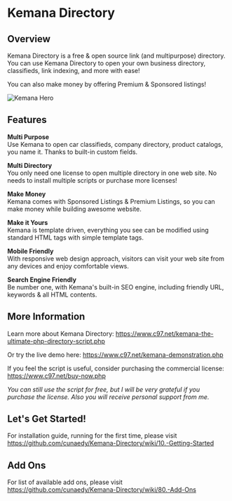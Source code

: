 # Kemana Directory

## Overview

Kemana Directory is a free & open source link (and multipurpose) directory. You can use Kemana Directory to open your own business directory, classifieds, link indexing, and more with ease!

You can also make money by offering Premium & Sponsored listings!

![Kemana Hero](https://www.c97.net/public/image/kemana-hero.jpg)

## Features

**Multi Purpose**\
Use Kemana to open car classifieds, company directory, product catalogs, you name it. Thanks to built-in custom fields.

**Multi Directory**\
You only need one license to open multiple directory in one web site. No needs to install multiple scripts or purchase more licenses!

**Make Money**\
Kemana comes with Sponsored Listings & Premium Listings, so you can make money while building awesome website.

**Make it Yours**\
Kemana is template driven, everything you see can be modified using standard HTML tags with simple template tags.

**Mobile Friendly**\
With responsive web design approach, visitors can visit your web site from any devices and enjoy comfortable views.

**Search Engine Friendly**\
Be number one, with Kemana's built-in SEO engine, including friendly URL, keywords & all HTML contents.

## More Information

Learn more about Kemana Directory: https://www.c97.net/kemana-the-ultimate-php-directory-script.php

Or try the live demo here: https://www.c97.net/kemana-demonstration.php

If you feel the script is useful, consider purchasing the commercial license: https://www.c97.net/buy-now.php

_You can still use the script for free, but I will be very grateful if you purchase the license. Also you will receive personal support from me._

## Let's Get Started!

For installation guide, running for the first time, please visit https://github.com/cunaedy/Kemana-Directory/wiki/10.-Getting-Started

## Add Ons

For list of available add ons, please visit https://github.com/cunaedy/Kemana-Directory/wiki/80.-Add-Ons
